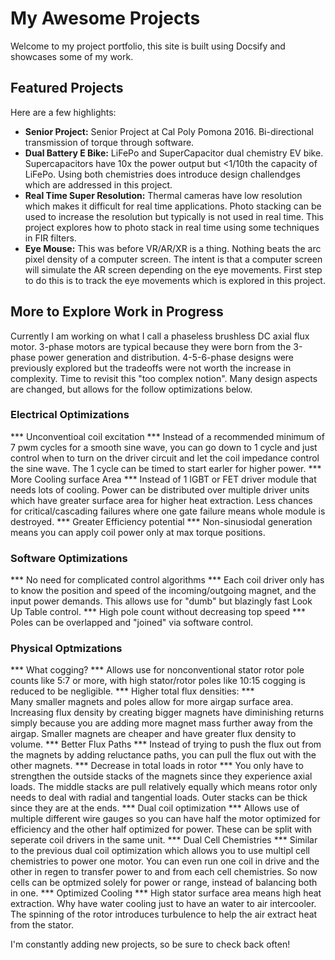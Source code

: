 # My Awesome Projects

Welcome to my project portfolio, this site is built using Docsify and showcases some of my work.

## Featured Projects

Here are a few highlights:

* **Senior Project:**  Senior Project at Cal Poly Pomona 2016.  Bi-directional transmission of torque through software.
* **Dual Battery E Bike:** LiFePo and SuperCapacitor dual chemistry EV bike.  Supercapacitors have 10x the power output but <1/10th the capacity of LiFePo.  Using both chemistries does introduce design challendges which are addressed in this project.
* **Real Time Super Resolution:**  Thermal cameras have low resolution which makes it difficult for real time applications.  Photo stacking can be used to increase the resolution but typically is not used in real time.  This project explores how to photo stack in real time using some techniques in FIR filters.
* **Eye Mouse:** This was before VR/AR/XR is a thing.  Nothing beats the arc pixel density of a computer screen.  The intent is that a computer screen will simulate the AR screen depending on the eye movements.  First step to do this is to track the eye movements which is explored in this project. 


## More to Explore Work in Progress

Currently I am working on what I call a phaseless brushless DC axial flux motor.  3-phase motors are typical because they were born from the 3-phase power generation and distribution.  4-5-6-phase designs were previously explored but the tradeoffs were not worth the increase in complexity.  Time to revisit this "too complex notion".  Many design aspects are changed, but allows for the follow optimizations below.

### Electrical Optimizations

*** Unconventioal coil excitation ***
Instead of a recommended minimum of 7 pwm cycles for a smooth sine wave, you can go down to 1 cycle and just control when to turn on the driver circuit and let the coil impedance control the sine wave. The 1 cycle can be timed to start earler for higher power.
*** More Cooling surface Area ***
Instead of 1 IGBT or FET driver module that needs lots of cooling. Power can be distributed over multiple driver units which have greater surface area for higher heat extraction. Less chances for critical/cascading failures where one gate failure means whole module is destroyed.
*** Greater Efficiency potential ***
Non-sinusiodal generation means you can apply coil power only at max torque positions.

### Software Optimizations
*** No need for complicated control algorithms ***
Each coil driver only has to know the position and speed of the incoming/outgoing magnet, and the input power demands.  This allows use for "dumb" but blazingly fast Look Up Table control.
*** High pole count without decreasing top speed ***
Poles can be overlapped and "joined" via software control.

### Physical Optmizations 

*** What cogging? ***
Allows use for nonconventional stator rotor pole counts like 5:7 or more, with high stator/rotor poles like 10:15 cogging is reduced to be negligible.
*** Higher total flux densities: ***  
Many smaller magnets and poles allow for more airgap surface area.
Increasing flux density by creating bigger magnets have diminishing returns simply because you are adding more magnet mass further away from the airgap. Smaller magnets are cheaper and have greater flux density to volume.
*** Better Flux Paths *** 
Instead of trying to push the flux out from the magnets by adding reluctance paths, you can pull the flux out with the other magnets.
*** Decrease in total loads in rotor ***
You only have to strengthen the outside stacks of the magnets since they experience axial loads.  The middle stacks are pull relatively equally which means rotor only needs to deal with radial and tangential loads. Outer stacks can be thick since they are at the ends.
*** Dual coil optimization ***
Allows use of multiple different wire gauges so you can have half the motor optimized for efficiency and the other half optimized for power. These can be split with seperate coil drivers in the same unit.
*** Dual Cell Chemistries ***
Similar to the previous dual coil optimization which allows you to use multipl cell chemistries to power one motor. You can even run one coil in drive and the other in regen to transfer power to and from each cell chemistries. So now cells can be optmized solely for power or range, instead of balancing both in one.
*** Optimized Cooling ***
High stator surface area means high heat extraction.  Why have water cooling just to have an water to air intercooler.  The spinning of the rotor introduces turbulence to help the air extract heat from the stator.

I'm constantly adding new projects, so be sure to check back often!

